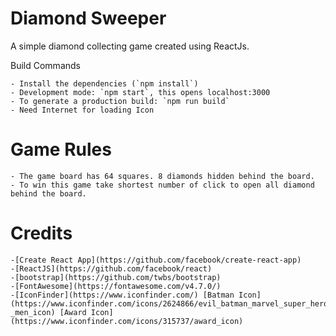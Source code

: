 # Diamond Sweeper

A simple diamond collecting game created using ReactJs.

Build Commands

    - Install the dependencies (`npm install`)
    - Development mode: `npm start`, this opens localhost:3000
    - To generate a production build: `npm run build`
    - Need Internet for loading Icon

  <!-- Demo url: [http://xxx.xxx.com](http://xx.xx.com) -->

# Game Rules

    - The game board has 64 squares. 8 diamonds hidden behind the board.
    - To win this game take shortest number of click to open all diamond behind the board.

# Credits

    -[Create React App](https://github.com/facebook/create-react-app)
    -[ReactJS](https://github.com/facebook/react)
    -[bootstrap](https://github.com/twbs/bootstrap)
    -[FontAwesome](https://fontawesome.com/v4.7.0/)
    -[IconFinder](https://www.iconfinder.com/) [Batman Icon](https://www.iconfinder.com/icons/2624866/evil_batman_marvel_super_hero_x_-_men_icon) [Award Icon](https://www.iconfinder.com/icons/315737/award_icon)

